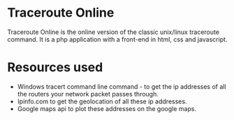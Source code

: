 # Traceroute Online

Traceroute Online is the online version of the classic unix/linux traceroute command. It is a php application
with a front-end in html, css and javascript.

# Resources used

  * Windows tracert command line command - to get the ip addresses of all the routers your network packet passes through.
  * Ipinfo.com to get the geolocation of all these ip addresses.
  * Google maps api to plot these addresses on the google maps.
